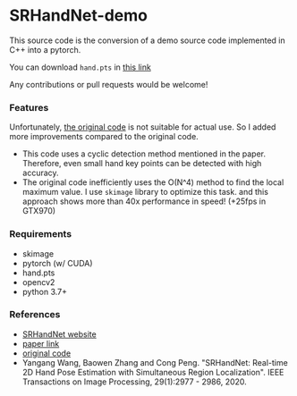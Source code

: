 # SRHandNet-demo

This source code is the conversion of a demo source code implemented in C++ into a pytorch.

You can download `hand.pts` in [this link](https://www.yangangwang.com/papers/WANG-SRH-2019-07.html)

Any contributions or pull requests would be welcome!
### Features
Unfortunately, [the original code](https://www.yangangwang.com/papers/WANG-SRH-2019-07-code/demo_source_code.cpp) is not suitable for actual use. So I added more improvements compared to the original code.
- This code uses a cyclic detection method mentioned in the paper. Therefore, even small hand key points can be detected with high accuracy.
- The original code inefficiently uses the O(N^4) method to find the local maximum value. I use `skimage` library to optimize this task. and this approach shows more than 40x performance in speed! (+25fps in GTX970)

### Requirements
- skimage
- pytorch (w/ CUDA)
- hand.pts
- opencv2
- python 3.7+

### References
- [SRHandNet website](https://www.yangangwang.com/papers/WANG-SRH-2019-07.html)
- [paper link](https://www.yangangwang.com/papers/WANG-SRH-2019-11.pdf)
- [original code](https://www.yangangwang.com/papers/WANG-SRH-2019-07-code/demo_source_code.cpp)
- Yangang Wang, Baowen Zhang and Cong Peng. "SRHandNet: Real-time 2D Hand Pose Estimation with Simultaneous Region Localization". IEEE Transactions on Image Processing, 29(1):2977 - 2986, 2020.
